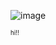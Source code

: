 ![image](https://static.wikia.nocookie.net/inanimateinsanity/images/c/c1/Inanimate_Insanity_Invitational_%28S3%29_Ep._3_-_Snapshot_Showdown_-_YouTube_and_1_more_page_-_Personal_-_Microsoft%E2%80%8B_Edge_6_12_2021_7_24_28_PM.png/revision/latest/scale-to-width-down/1000?cb=20210613012228)

<sup><sub>hi!!</sub></sup>
